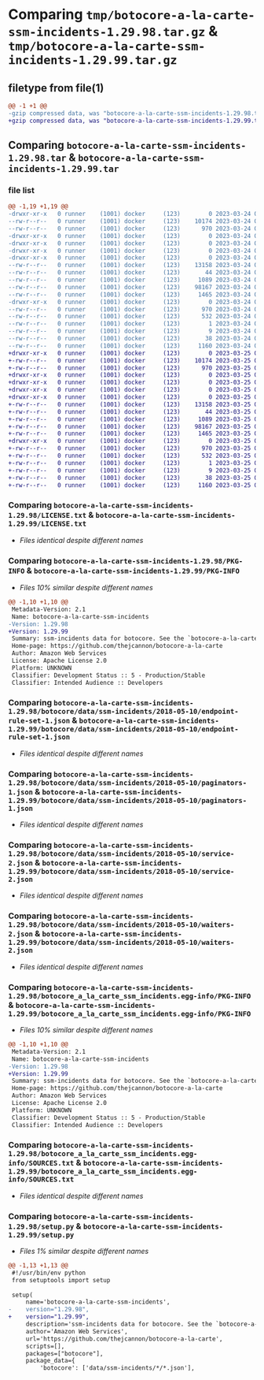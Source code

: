 # Comparing `tmp/botocore-a-la-carte-ssm-incidents-1.29.98.tar.gz` & `tmp/botocore-a-la-carte-ssm-incidents-1.29.99.tar.gz`

## filetype from file(1)

```diff
@@ -1 +1 @@
-gzip compressed data, was "botocore-a-la-carte-ssm-incidents-1.29.98.tar", last modified: Fri Mar 24 01:24:39 2023, max compression
+gzip compressed data, was "botocore-a-la-carte-ssm-incidents-1.29.99.tar", last modified: Sat Mar 25 01:23:07 2023, max compression
```

## Comparing `botocore-a-la-carte-ssm-incidents-1.29.98.tar` & `botocore-a-la-carte-ssm-incidents-1.29.99.tar`

### file list

```diff
@@ -1,19 +1,19 @@
-drwxr-xr-x   0 runner    (1001) docker     (123)        0 2023-03-24 01:24:39.306135 botocore-a-la-carte-ssm-incidents-1.29.98/
--rw-r--r--   0 runner    (1001) docker     (123)    10174 2023-03-24 01:24:39.000000 botocore-a-la-carte-ssm-incidents-1.29.98/LICENSE.txt
--rw-r--r--   0 runner    (1001) docker     (123)      970 2023-03-24 01:24:39.306135 botocore-a-la-carte-ssm-incidents-1.29.98/PKG-INFO
-drwxr-xr-x   0 runner    (1001) docker     (123)        0 2023-03-24 01:24:39.302135 botocore-a-la-carte-ssm-incidents-1.29.98/botocore/
-drwxr-xr-x   0 runner    (1001) docker     (123)        0 2023-03-24 01:24:39.302135 botocore-a-la-carte-ssm-incidents-1.29.98/botocore/data/
-drwxr-xr-x   0 runner    (1001) docker     (123)        0 2023-03-24 01:24:39.302135 botocore-a-la-carte-ssm-incidents-1.29.98/botocore/data/ssm-incidents/
-drwxr-xr-x   0 runner    (1001) docker     (123)        0 2023-03-24 01:24:39.306135 botocore-a-la-carte-ssm-incidents-1.29.98/botocore/data/ssm-incidents/2018-05-10/
--rw-r--r--   0 runner    (1001) docker     (123)    13158 2023-03-24 01:23:57.000000 botocore-a-la-carte-ssm-incidents-1.29.98/botocore/data/ssm-incidents/2018-05-10/endpoint-rule-set-1.json
--rw-r--r--   0 runner    (1001) docker     (123)       44 2023-03-24 01:23:57.000000 botocore-a-la-carte-ssm-incidents-1.29.98/botocore/data/ssm-incidents/2018-05-10/examples-1.json
--rw-r--r--   0 runner    (1001) docker     (123)     1089 2023-03-24 01:23:57.000000 botocore-a-la-carte-ssm-incidents-1.29.98/botocore/data/ssm-incidents/2018-05-10/paginators-1.json
--rw-r--r--   0 runner    (1001) docker     (123)    98167 2023-03-24 01:23:57.000000 botocore-a-la-carte-ssm-incidents-1.29.98/botocore/data/ssm-incidents/2018-05-10/service-2.json
--rw-r--r--   0 runner    (1001) docker     (123)     1465 2023-03-24 01:23:57.000000 botocore-a-la-carte-ssm-incidents-1.29.98/botocore/data/ssm-incidents/2018-05-10/waiters-2.json
-drwxr-xr-x   0 runner    (1001) docker     (123)        0 2023-03-24 01:24:39.306135 botocore-a-la-carte-ssm-incidents-1.29.98/botocore_a_la_carte_ssm_incidents.egg-info/
--rw-r--r--   0 runner    (1001) docker     (123)      970 2023-03-24 01:24:39.000000 botocore-a-la-carte-ssm-incidents-1.29.98/botocore_a_la_carte_ssm_incidents.egg-info/PKG-INFO
--rw-r--r--   0 runner    (1001) docker     (123)      532 2023-03-24 01:24:39.000000 botocore-a-la-carte-ssm-incidents-1.29.98/botocore_a_la_carte_ssm_incidents.egg-info/SOURCES.txt
--rw-r--r--   0 runner    (1001) docker     (123)        1 2023-03-24 01:24:39.000000 botocore-a-la-carte-ssm-incidents-1.29.98/botocore_a_la_carte_ssm_incidents.egg-info/dependency_links.txt
--rw-r--r--   0 runner    (1001) docker     (123)        9 2023-03-24 01:24:39.000000 botocore-a-la-carte-ssm-incidents-1.29.98/botocore_a_la_carte_ssm_incidents.egg-info/top_level.txt
--rw-r--r--   0 runner    (1001) docker     (123)       38 2023-03-24 01:24:39.306135 botocore-a-la-carte-ssm-incidents-1.29.98/setup.cfg
--rw-r--r--   0 runner    (1001) docker     (123)     1160 2023-03-24 01:24:39.000000 botocore-a-la-carte-ssm-incidents-1.29.98/setup.py
+drwxr-xr-x   0 runner    (1001) docker     (123)        0 2023-03-25 01:23:07.024984 botocore-a-la-carte-ssm-incidents-1.29.99/
+-rw-r--r--   0 runner    (1001) docker     (123)    10174 2023-03-25 01:23:06.000000 botocore-a-la-carte-ssm-incidents-1.29.99/LICENSE.txt
+-rw-r--r--   0 runner    (1001) docker     (123)      970 2023-03-25 01:23:07.024984 botocore-a-la-carte-ssm-incidents-1.29.99/PKG-INFO
+drwxr-xr-x   0 runner    (1001) docker     (123)        0 2023-03-25 01:23:07.024984 botocore-a-la-carte-ssm-incidents-1.29.99/botocore/
+drwxr-xr-x   0 runner    (1001) docker     (123)        0 2023-03-25 01:23:07.024984 botocore-a-la-carte-ssm-incidents-1.29.99/botocore/data/
+drwxr-xr-x   0 runner    (1001) docker     (123)        0 2023-03-25 01:23:07.024984 botocore-a-la-carte-ssm-incidents-1.29.99/botocore/data/ssm-incidents/
+drwxr-xr-x   0 runner    (1001) docker     (123)        0 2023-03-25 01:23:07.024984 botocore-a-la-carte-ssm-incidents-1.29.99/botocore/data/ssm-incidents/2018-05-10/
+-rw-r--r--   0 runner    (1001) docker     (123)    13158 2023-03-25 01:22:12.000000 botocore-a-la-carte-ssm-incidents-1.29.99/botocore/data/ssm-incidents/2018-05-10/endpoint-rule-set-1.json
+-rw-r--r--   0 runner    (1001) docker     (123)       44 2023-03-25 01:22:12.000000 botocore-a-la-carte-ssm-incidents-1.29.99/botocore/data/ssm-incidents/2018-05-10/examples-1.json
+-rw-r--r--   0 runner    (1001) docker     (123)     1089 2023-03-25 01:22:12.000000 botocore-a-la-carte-ssm-incidents-1.29.99/botocore/data/ssm-incidents/2018-05-10/paginators-1.json
+-rw-r--r--   0 runner    (1001) docker     (123)    98167 2023-03-25 01:22:12.000000 botocore-a-la-carte-ssm-incidents-1.29.99/botocore/data/ssm-incidents/2018-05-10/service-2.json
+-rw-r--r--   0 runner    (1001) docker     (123)     1465 2023-03-25 01:22:12.000000 botocore-a-la-carte-ssm-incidents-1.29.99/botocore/data/ssm-incidents/2018-05-10/waiters-2.json
+drwxr-xr-x   0 runner    (1001) docker     (123)        0 2023-03-25 01:23:07.024984 botocore-a-la-carte-ssm-incidents-1.29.99/botocore_a_la_carte_ssm_incidents.egg-info/
+-rw-r--r--   0 runner    (1001) docker     (123)      970 2023-03-25 01:23:06.000000 botocore-a-la-carte-ssm-incidents-1.29.99/botocore_a_la_carte_ssm_incidents.egg-info/PKG-INFO
+-rw-r--r--   0 runner    (1001) docker     (123)      532 2023-03-25 01:23:06.000000 botocore-a-la-carte-ssm-incidents-1.29.99/botocore_a_la_carte_ssm_incidents.egg-info/SOURCES.txt
+-rw-r--r--   0 runner    (1001) docker     (123)        1 2023-03-25 01:23:06.000000 botocore-a-la-carte-ssm-incidents-1.29.99/botocore_a_la_carte_ssm_incidents.egg-info/dependency_links.txt
+-rw-r--r--   0 runner    (1001) docker     (123)        9 2023-03-25 01:23:06.000000 botocore-a-la-carte-ssm-incidents-1.29.99/botocore_a_la_carte_ssm_incidents.egg-info/top_level.txt
+-rw-r--r--   0 runner    (1001) docker     (123)       38 2023-03-25 01:23:07.024984 botocore-a-la-carte-ssm-incidents-1.29.99/setup.cfg
+-rw-r--r--   0 runner    (1001) docker     (123)     1160 2023-03-25 01:23:06.000000 botocore-a-la-carte-ssm-incidents-1.29.99/setup.py
```

### Comparing `botocore-a-la-carte-ssm-incidents-1.29.98/LICENSE.txt` & `botocore-a-la-carte-ssm-incidents-1.29.99/LICENSE.txt`

 * *Files identical despite different names*

### Comparing `botocore-a-la-carte-ssm-incidents-1.29.98/PKG-INFO` & `botocore-a-la-carte-ssm-incidents-1.29.99/PKG-INFO`

 * *Files 10% similar despite different names*

```diff
@@ -1,10 +1,10 @@
 Metadata-Version: 2.1
 Name: botocore-a-la-carte-ssm-incidents
-Version: 1.29.98
+Version: 1.29.99
 Summary: ssm-incidents data for botocore. See the `botocore-a-la-carte` package for more info.
 Home-page: https://github.com/thejcannon/botocore-a-la-carte
 Author: Amazon Web Services
 License: Apache License 2.0
 Platform: UNKNOWN
 Classifier: Development Status :: 5 - Production/Stable
 Classifier: Intended Audience :: Developers
```

### Comparing `botocore-a-la-carte-ssm-incidents-1.29.98/botocore/data/ssm-incidents/2018-05-10/endpoint-rule-set-1.json` & `botocore-a-la-carte-ssm-incidents-1.29.99/botocore/data/ssm-incidents/2018-05-10/endpoint-rule-set-1.json`

 * *Files identical despite different names*

### Comparing `botocore-a-la-carte-ssm-incidents-1.29.98/botocore/data/ssm-incidents/2018-05-10/paginators-1.json` & `botocore-a-la-carte-ssm-incidents-1.29.99/botocore/data/ssm-incidents/2018-05-10/paginators-1.json`

 * *Files identical despite different names*

### Comparing `botocore-a-la-carte-ssm-incidents-1.29.98/botocore/data/ssm-incidents/2018-05-10/service-2.json` & `botocore-a-la-carte-ssm-incidents-1.29.99/botocore/data/ssm-incidents/2018-05-10/service-2.json`

 * *Files identical despite different names*

### Comparing `botocore-a-la-carte-ssm-incidents-1.29.98/botocore/data/ssm-incidents/2018-05-10/waiters-2.json` & `botocore-a-la-carte-ssm-incidents-1.29.99/botocore/data/ssm-incidents/2018-05-10/waiters-2.json`

 * *Files identical despite different names*

### Comparing `botocore-a-la-carte-ssm-incidents-1.29.98/botocore_a_la_carte_ssm_incidents.egg-info/PKG-INFO` & `botocore-a-la-carte-ssm-incidents-1.29.99/botocore_a_la_carte_ssm_incidents.egg-info/PKG-INFO`

 * *Files 10% similar despite different names*

```diff
@@ -1,10 +1,10 @@
 Metadata-Version: 2.1
 Name: botocore-a-la-carte-ssm-incidents
-Version: 1.29.98
+Version: 1.29.99
 Summary: ssm-incidents data for botocore. See the `botocore-a-la-carte` package for more info.
 Home-page: https://github.com/thejcannon/botocore-a-la-carte
 Author: Amazon Web Services
 License: Apache License 2.0
 Platform: UNKNOWN
 Classifier: Development Status :: 5 - Production/Stable
 Classifier: Intended Audience :: Developers
```

### Comparing `botocore-a-la-carte-ssm-incidents-1.29.98/botocore_a_la_carte_ssm_incidents.egg-info/SOURCES.txt` & `botocore-a-la-carte-ssm-incidents-1.29.99/botocore_a_la_carte_ssm_incidents.egg-info/SOURCES.txt`

 * *Files identical despite different names*

### Comparing `botocore-a-la-carte-ssm-incidents-1.29.98/setup.py` & `botocore-a-la-carte-ssm-incidents-1.29.99/setup.py`

 * *Files 1% similar despite different names*

```diff
@@ -1,13 +1,13 @@
 #!/usr/bin/env python
 from setuptools import setup
 
 setup(
     name='botocore-a-la-carte-ssm-incidents',
-    version="1.29.98",
+    version="1.29.99",
     description='ssm-incidents data for botocore. See the `botocore-a-la-carte` package for more info.',
     author='Amazon Web Services',
     url='https://github.com/thejcannon/botocore-a-la-carte',
     scripts=[],
     packages=["botocore"],
     package_data={
         'botocore': ['data/ssm-incidents/*/*.json'],
```

